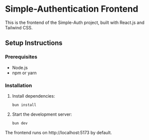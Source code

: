 # Simple-Authentication Frontend

This is the frontend of the Simple-Auth project, built with React.js and Tailwind CSS.

## Setup Instructions

### Prerequisites

- Node.js
- npm or yarn

### Installation

1. Install dependencies:
   ```bash
   bun install
   ```
2. Start the development server:
    ```bash
    bun dev
    ```

The frontend runs on http://localhost:5173 by default.